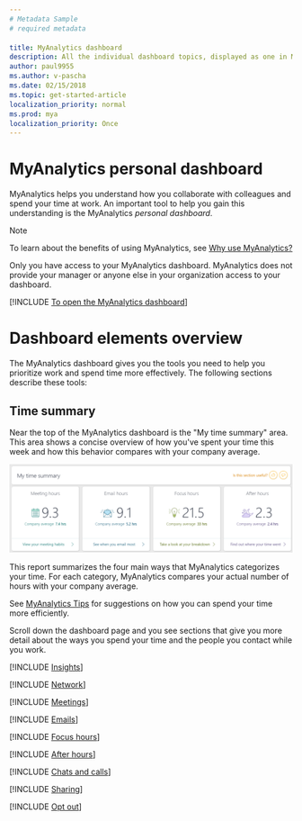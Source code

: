 ```yaml
---
# Metadata Sample
# required metadata

title: MyAnalytics dashboard
description: All the individual dashboard topics, displayed as one in MyAnalytics.
author: paul9955
ms.author: v-pascha
ms.date: 02/15/2018
ms.topic: get-started-article
localization_priority: normal 
ms.prod: mya
localization_priority: Once
---
```


# MyAnalytics personal dashboard

MyAnalytics helps you understand how you collaborate with colleagues and spend your time at work. An important tool to help you gain this understanding is the MyAnalytics _personal dashboard_.

> [!Note] 
> To learn about the benefits of using MyAnalytics, see [Why use MyAnalytics?](../Overview/Better-work-habits.md)

Only you have access to your MyAnalytics dashboard. MyAnalytics does not provide your manager or anyone else in your organization access to your dashboard.  

[!INCLUDE [To open the MyAnalytics dashboard](../Includes/to-open-the-dashboard.md)]

# Dashboard elements overview

The MyAnalytics dashboard gives you the tools you need to help you prioritize work and spend time more effectively. The following sections describe these tools:

## Time summary

Near the top of the MyAnalytics dashboard is the "My time summary" area. This area shows a concise overview of how you've spent your time this week and how this behavior compares with your company average.

<img src="../../Images/mya/use/time-summary.PNG" alt="The My time summary area of the MyAnalytics dashboard">

This report summarizes the four main ways that MyAnalytics categorizes your time. For each category, MyAnalytics compares your actual number of hours with your company average.

<!-- REMOVED PER NOELLE 24 Aug
a time goal. You can change these weekly time goals. 

[!INCLUDE [To change your weekly goals](../Includes/to-change-your-weekly-goals.md)]

-->

See [MyAnalytics Tips](../Overview/Tips.md) for suggestions on how you can spend your time more efficiently. 

Scroll down the dashboard page and you see sections that give you more detail about the ways you spend your time and the people you contact while you work.

[!INCLUDE [Insights](MyA-Dashboard/MyA-DB-Insights.md)]

[!INCLUDE [Network](MyA-Dashboard/MyA-DB-Network.md)]

[!INCLUDE [Meetings](MyA-Dashboard/MyA-DB-Meetings.md)]

[!INCLUDE [Emails](MyA-Dashboard/MyA-DB-Emails.md)]

[!INCLUDE [Focus hours](MyA-Dashboard/MyA-DB-Focus-hours.md)]

[!INCLUDE [After hours](MyA-Dashboard/MyA-DB-After-hours.md)]

[!INCLUDE [Chats and calls](MyA-Dashboard/MyA-DB-Chats-and-calls.md)]

[!INCLUDE [Sharing](MyA-Dashboard/MyA-DB-Sharing.md)]

[!INCLUDE [Opt out](MyA-Dashboard/MyA-DB-Opt-out.md)]

<br>